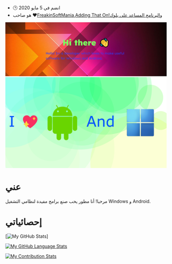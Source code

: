 -   🕒 انضم في 5 مايو 2020
-   هو صاحب ❤️[FreakinSoftMania](https://github.com/FreakinSoftMania),[Adding That On!](https://github.com/Adding-That-On)و[البرنامج المساعد على بلوك](https://github.com/Pluging-it-on-block)

![Welcome!](./img/welcome-message.png)![I love Android and Windows!](./img/android-and-windows-fan.png)

# عني

مرحبا! أنا مطور يحب صنع برامج مفيدة لنظامي التشغيل Windows و Android.

# إحصائياتي

\[![My GitHub Stats](https://github-readme-stats.vercel.app/api/?username=Minionguyjpro&count_private=true&theme=react&showicons=true)]

[![My GitHub Language Stats](https://github-readme-stats.vercel.app/api/top-langs/?username=Minionguyjpro&langs_count=5&theme=react)](<>)

[![My Contribution Stats](https://github-contribution-stats.vercel.app/api/?username=Minionguyjpro)](https://github.com/Minionguyjpro/github-contribution-stats/)
